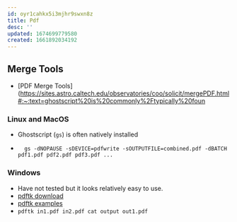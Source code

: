 ```yaml
---
id: oyr1cahkx5i3mjhr9swxn8z
title: Pdf
desc: ''
updated: 1674699779580
created: 1661892034192
---
```


## Merge Tools

- [PDF Merge Tools](https://sites.astro.caltech.edu/observatories/coo/solicit/mergePDF.html#:~:text=ghostscript%20is%20commonly%2Ftypically%20foun

### Linux and MacOS

- Ghostscript (`gs`) is often natively installed

- ```
    gs -dNOPAUSE -sDEVICE=pdfwrite -sOUTPUTFILE=combined.pdf -dBATCH pdf1.pdf pdf2.pdf pdf3.pdf ...
    ```

### Windows

- Have not tested but it looks relatively easy to use.
- [pdftk download](https://www.pdflabs.com/tools/pdftk-the-pdf-toolkit/)
- [pdftk examples](https://www.pdflabs.com/docs/pdftk-cli-examples/)
- `pdftk in1.pdf in2.pdf cat output out1.pdf`
